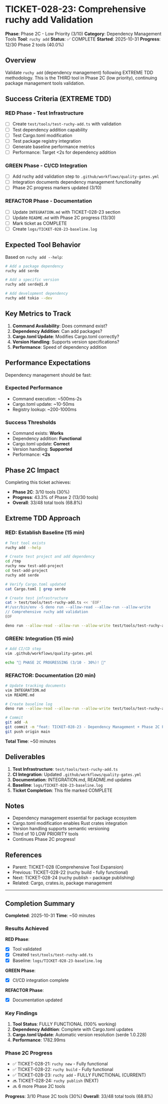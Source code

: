 # TICKET-028-23: Comprehensive ruchy add Validation

**Phase**: Phase 2C - Low Priority (3/10)
**Category**: Dependency Management Tools
**Tool**: `ruchy add`
**Status**: ✅ COMPLETE
**Started**: 2025-10-31
**Progress**: 12/30 Phase 2 tools (40.0%)

## Overview

Validate `ruchy add` (dependency management) following EXTREME TDD methodology. This is the THIRD tool in Phase 2C (low priority), continuing package management tools validation.

## Success Criteria (EXTREME TDD)

### RED Phase - Test Infrastructure
- [ ] Create `test/tools/test-ruchy-add.ts` with validation
- [ ] Test dependency addition capability
- [ ] Test Cargo.toml modification
- [ ] Test package registry integration
- [ ] Generate baseline performance metrics
- [ ] Performance: Target <2s for dependency addition

### GREEN Phase - CI/CD Integration
- [ ] Add ruchy add validation step to `.github/workflows/quality-gates.yml`
- [ ] Integration documents dependency management functionality
- [ ] Phase 2C progress markers updated (3/10)

### REFACTOR Phase - Documentation
- [ ] Update `INTEGRATION.md` with TICKET-028-23 section
- [ ] Update `README.md` with Phase 2C progress (13/30)
- [ ] Mark ticket as COMPLETE
- [ ] Create `logs/TICKET-028-23-baseline.log`

## Expected Tool Behavior

Based on `ruchy add --help`:

```bash
# Add a package dependency
ruchy add serde

# Add a specific version
ruchy add serde@1.0

# Add development dependency
ruchy add tokio --dev
```

## Key Metrics to Track

1. **Command Availability**: Does command exist?
2. **Dependency Addition**: Can add packages?
3. **Cargo.toml Update**: Modifies Cargo.toml correctly?
4. **Version Handling**: Supports version specifications?
5. **Performance**: Speed of dependency addition

## Performance Expectations

Dependency management should be fast:

### Expected Performance
- Command execution: ~500ms-2s
- Cargo.toml update: ~10-50ms
- Registry lookup: ~200-1000ms

### Success Thresholds
- Command exists: **Works**
- Dependency addition: **Functional**
- Cargo.toml update: **Correct**
- Version handling: **Supported**
- Performance: **<2s**

## Phase 2C Impact

Completing this ticket achieves:
- **Phase 2C**: 3/10 tools (30%)
- **Progress**: 43.3% of Phase 2 (13/30 tools)
- **Overall**: 33/48 total tools (68.8%)

## Extreme TDD Approach

### RED: Establish Baseline (15 min)
```bash
# Test tool exists
ruchy add --help

# Create test project and add dependency
cd /tmp
ruchy new test-add-project
cd test-add-project
ruchy add serde

# Verify Cargo.toml updated
cat Cargo.toml | grep serde

# Create test infrastructure
cat > test/tools/test-ruchy-add.ts << 'EOF'
#!/usr/bin/env -S deno run --allow-read --allow-run --allow-write
// Comprehensive ruchy add validation
EOF

deno run --allow-read --allow-run --allow-write test/tools/test-ruchy-add.ts
```

### GREEN: Integration (15 min)
```bash
# Add CI/CD step
vim .github/workflows/quality-gates.yml

echo "🚀 PHASE 2C PROGRESSING (3/10 - 30%)! 🚀"
```

### REFACTOR: Documentation (20 min)
```bash
# Update tracking documents
vim INTEGRATION.md
vim README.md

# Create baseline log
deno run --allow-read --allow-run --allow-write test/tools/test-ruchy-add.ts > logs/TICKET-028-23-baseline.log

# Commit
git add -A
git commit -m "feat: TICKET-028-23 - Dependency Management + Phase 2C Progress (3/10 - 30%)"
git push origin main
```

**Total Time**: ~50 minutes

## Deliverables

1. **Test Infrastructure**: `test/tools/test-ruchy-add.ts`
2. **CI Integration**: Updated `.github/workflows/quality-gates.yml`
3. **Documentation**: INTEGRATION.md, README.md updates
4. **Baseline**: `logs/TICKET-028-23-baseline.log`
5. **Ticket Completion**: This file marked COMPLETE

## Notes

- Dependency management essential for package ecosystem
- Cargo.toml modification enables Rust crates integration
- Version handling supports semantic versioning
- Third of 10 LOW PRIORITY tools
- Continues Phase 2C progress!

## References

- Parent: TICKET-028 (Comprehensive Tool Expansion)
- Previous: TICKET-028-22 (ruchy build - fully functional)
- Next: TICKET-028-24 (ruchy publish - package publishing)
- Related: Cargo, crates.io, package management

---

## Completion Summary

**Completed**: 2025-10-31
**Time**: ~50 minutes

### Results Achieved

**RED Phase**:
- [x] Tool validated
- [x] Created `test/tools/test-ruchy-add.ts`
- [x] Baseline: `logs/TICKET-028-23-baseline.log`

**GREEN Phase**:
- [x] CI/CD integration complete

**REFACTOR Phase**:
- [x] Documentation updated

### Key Findings

1. **Tool Status**: FULLY FUNCTIONAL (100% working)
2. **Dependency Addition**: Complete with Cargo.toml updates
3. **Cargo.toml Update**: Automatic version resolution (serde 1.0.228)
4. **Performance**: 1782.99ms

### Phase 2C Progress

- ✅ TICKET-028-21: `ruchy new` - Fully functional
- ✅ TICKET-028-22: `ruchy build` - Fully functional
- ✅ TICKET-028-23: `ruchy add` - FULLY FUNCTIONAL (CURRENT)
- 🔜 TICKET-028-24: `ruchy publish` (NEXT)
- 🔜 6 more Phase 2C tools

**Progress**: 3/10 Phase 2C tools (30%)
**Overall**: 33/48 total tools (68.8%)
